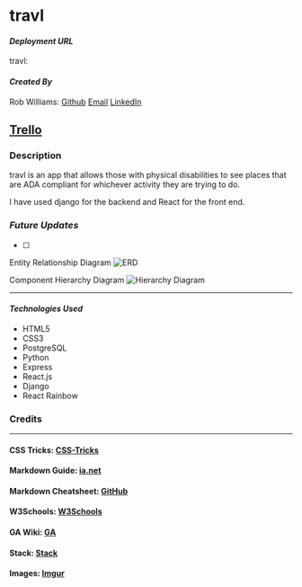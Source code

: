 # travl

#### **_Deployment URL_**

travl: 

#### **_Created By_**


Rob Williams: [Github](https://github.com/RobWilliams0615)
[Email](robwilliams0221@gmail.com) [LinkedIn](https://www.linkedin.com/in/robmwilliamsiii/)

[Trello](https://trello.com/b/8Erk4vjl/travl)
---

### **Description**

travl is an app that allows those with physical disabilities to see places that are ADA compliant for whichever activity they are trying to do.

I have used django for the backend and React for the front end.

### **_*Future Updates*_**

- [ ] 

Entity Relationship Diagram ![ERD](https://whimsical.com/travl-5BxZXdPreFZx4dhiZU7yhd)

Component Hierarchy Diagram ![Hierarchy Diagram](https://whimsical.com/UcgyVrzjCxXFvZF6dGQr1M)

---

#### **_Technologies Used_**

- HTML5
- CSS3
- PostgreSQL
- Python
- Express
- React.js
- Django
- React Rainbow

### **Credits**

---

#### CSS Tricks: [CSS-Tricks](https://css-tricks.com/snippets/css/complete-guide-grid)

#### Markdown Guide: [ia.net](https://ia.net/writer/support/general/markdown-guide)

#### Markdown Cheatsheet: [GitHub](https://guides.github.com/pdfs/markdown-cheatsheet-online.pdf)

#### W3Schools: [W3Schools](https://www.w3schools.com/)

#### GA Wiki: [GA](https://github.com/SEI-R-11-8/class_wiki)

#### Stack: [Stack](https://stackoverflow.com/)

#### Images: [Imgur](https://imgur.com/)
